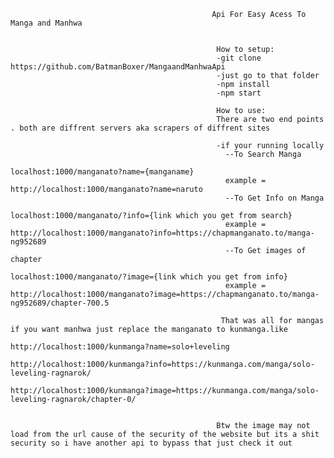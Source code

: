                                                  Api For Easy Acess To Manga and Manhwa


                                                  How to setup:
                                                  -git clone https://github.com/BatmanBoxer/MangaandManhwaApi 
                                                  -just go to that folder 
                                                  -npm install
                                                  -npm start 

                                                  How to use:
                                                  There are two end points . both are diffrent servers aka scrapers of diffrent sites
                                                  
                                                  -if your running locally 
                                                    --To Search Manga 
                                                    localhost:1000/manganato?name={manganame}
                                                    example = http://localhost:1000/manganato?name=naruto
                                                    --To Get Info on Manga
                                                    localhost:1000/manganato/?info={link which you get from search}
                                                    example = http://localhost:1000/manganato?info=https://chapmanganato.to/manga-ng952689
                                                    --To Get images of chapter
                                                    localhost:1000/manganato/?image={link which you get from info}
                                                    example = http://localhost:1000/manganato?image=https://chapmanganato.to/manga-ng952689/chapter-700.5

                                                   That was all for mangas if you want manhwa just replace the manganato to kunmanga.like
                                                   http://localhost:1000/kunmanga?name=solo+leveling
                                                   http://localhost:1000/kunmanga?info=https://kunmanga.com/manga/solo-leveling-ragnarok/
                                                   http://localhost:1000/kunmanga?image=https://kunmanga.com/manga/solo-leveling-ragnarok/chapter-0/

                                                   
                                                  Btw the image may not load from the url cause of the security of the website but its a shit security so i have another api to bypass that just check it out
